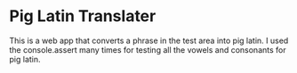 # Pig Latin Translater

This is a web app that converts a phrase in the test area into pig latin. 
I used the console.assert many times for testing all the vowels and consonants for pig latin.
